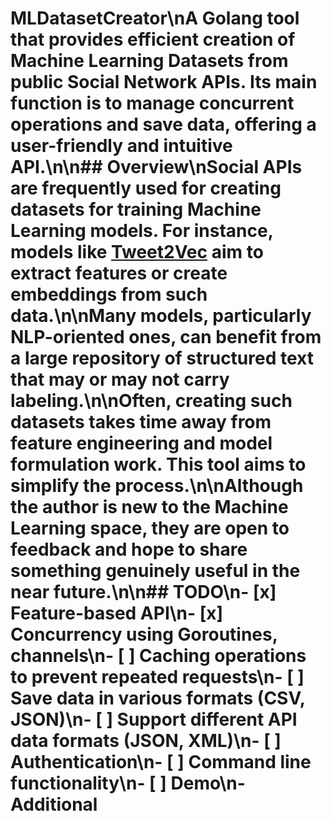 # MLDatasetCreator\nA Golang tool that provides efficient creation of Machine Learning Datasets from public Social Network APIs. Its main function is to manage concurrent operations and save data, offering a user-friendly and intuitive API.\n\n## Overview\nSocial APIs are frequently used for creating datasets for training Machine Learning models. For instance, models like [Tweet2Vec](https://arxiv.org/abs/1607.07514) aim to extract features or create embeddings from such data.\n\nMany models, particularly NLP-oriented ones, can benefit from a large repository of structured text that may or may not carry labeling.\n\nOften, creating such datasets takes time away from feature engineering and model formulation work. This tool aims to simplify the process.\n\nAlthough the author is new to the Machine Learning space, they are open to feedback and hope to share something genuinely useful in the near future.\n\n## TODO\n- [x] Feature-based API\n- [x] Concurrency using Goroutines, channels\n- [ ] Caching operations to prevent repeated requests\n- [ ] Save data in various formats (CSV, JSON)\n- [ ] Support different API data formats (JSON, XML)\n- [ ] Authentication\n- [ ] Command line functionality\n- [ ] Demo\n- Additional